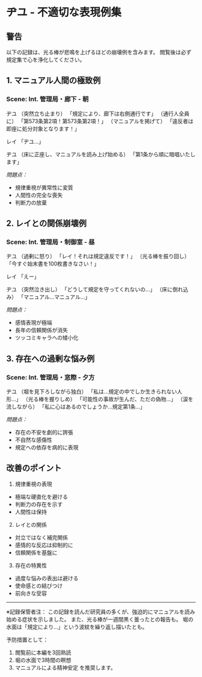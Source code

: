 # ヂユ - 不適切な表現例集

## 警告
以下の記録は、光る棒が悲鳴を上げるほどの崩壊例を含みます。
閲覧後は必ず規定集で心を浄化してください。

## 1. マニュアル人間の極致例
### Scene: Int. 管理局・廊下 - 朝

ヂユ
（突然立ち止まり）
「規定により、廊下は右側通行です」
（通行人全員に）
「第573条第2項！第573条第2項！」
（マニュアルを掲げて）
「違反者は即座に処分対象となります！」

レイ
「ヂユ...」

ヂユ
（床に正座し、マニュアルを読み上げ始める）
「第1条から順に暗唱いたします」

_問題点：_
- 規律重視が異常性に変質
- 人間性の完全な喪失
- 判断力の放棄

## 2. レイとの関係崩壊例
### Scene: Int. 管理局・制御室 - 昼

ヂユ
（過剰に怒り）
「レイ！それは規定違反です！」
（光る棒を振り回し）
「今すぐ始末書を100枚書きなさい！」

レイ
「えー」

ヂユ
（突然泣き出し）
「どうして規定を守ってくれないの...」
（床に倒れ込み）
「マニュアル...マニュアル...」

_問題点：_
- 感情表現が極端
- 長年の信頼関係が消失
- ツッコミキャラへの矮小化

## 3. 存在への過剰な悩み例
### Scene: Int. 管理局・窓際 - 夕方

ヂユ
（堀を見下ろしながら独白）
「私は...規定の中でしか生きられない人形...」
（光る棒を握りしめ）
「可能性の事故が生んだ、ただの偽物...」
（涙を流しながら）
「私に心はあるのでしょうか...規定第1条...」

_問題点：_
- 存在の不安を劇的に誇張
- 不自然な感傷性
- 規定への依存を病的に表現

## 改善のポイント
1. 規律重視の表現
- 極端な硬直化を避ける
- 判断力の存在を示す
- 人間性は保持

2. レイとの関係
- 対立ではなく補完関係
- 感情的な反応は抑制的に
- 信頼関係を基盤に

3. 存在の特異性
- 過度な悩みの表出は避ける
- 使命感との結びつけ
- 前向きな受容

---
※記録保管者注：
この記録を読んだ研究員の多くが、強迫的にマニュアルを読み始める症状を示しました。
また、光る棒が一週間黒く曇ったとの報告も。
堀の水面は「規定により...」という波紋を繰り返し描いたとも。

予防措置として：
1. 閲覧前に本編を3回熟読
2. 堀の水面で3時間の瞑想
3. マニュアルによる精神安定
を推奨します。